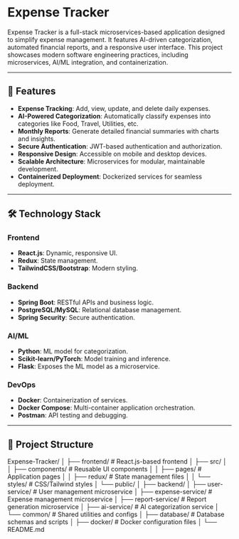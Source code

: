 # Expense Tracker

Expense Tracker is a full-stack microservices-based application designed to simplify expense management. It features AI-driven categorization, automated financial reports, and a responsive user interface. This project showcases modern software engineering practices, including microservices, AI/ML integration, and containerization.

---

## 🌟 Features

- **Expense Tracking**: Add, view, update, and delete daily expenses.
- **AI-Powered Categorization**: Automatically classify expenses into categories like Food, Travel, Utilities, etc.
- **Monthly Reports**: Generate detailed financial summaries with charts and insights.
- **Secure Authentication**: JWT-based authentication and authorization.
- **Responsive Design**: Accessible on mobile and desktop devices.
- **Scalable Architecture**: Microservices for modular, maintainable development.
- **Containerized Deployment**: Dockerized services for seamless deployment.

---

## 🛠️ Technology Stack

### **Frontend**

- **React.js**: Dynamic, responsive UI.
- **Redux**: State management.
- **TailwindCSS/Bootstrap**: Modern styling.

### **Backend**

- **Spring Boot**: RESTful APIs and business logic.
- **PostgreSQL/MySQL**: Relational database management.
- **Spring Security**: Secure authentication.

### **AI/ML**

- **Python**: ML model for categorization.
- **Scikit-learn/PyTorch**: Model training and inference.
- **Flask**: Exposes the ML model as a microservice.

### **DevOps**

- **Docker**: Containerization of services.
- **Docker Compose**: Multi-container application orchestration.
- **Postman**: API testing and debugging.

---

## 📂 Project Structure

Expense-Tracker/
│ ├── frontend/ # React.js-based frontend
│ ├── src/
│ │ ├── components/ # Reusable UI components
│ │ ├── pages/ # Application pages
│ │ ├── redux/ # State management files
│ │ └── styles/ # CSS/Tailwind styles
│ └── public/
│ ├── backend/
│ ├── user-service/ # User management microservice
│ ├── expense-service/ # Expense management microservice
│ ├── report-service/ # Report generation microservice
│ ├── ai-service/ # AI categorization service
│ └── common/ # Shared utilities and configs
│ ├── database/ # Database schemas and scripts
│ ├── docker/ # Docker configuration files
│ └── README.md
